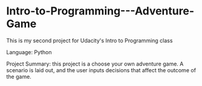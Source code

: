 # Intro-to-Programming---Adventure-Game

This is my second project for Udacity's Intro to Programming class

Language: Python

Project Summary: this project is a choose your own adventure game. A scenario is laid out, and the user inputs decisions that affect the outcome of the game.
